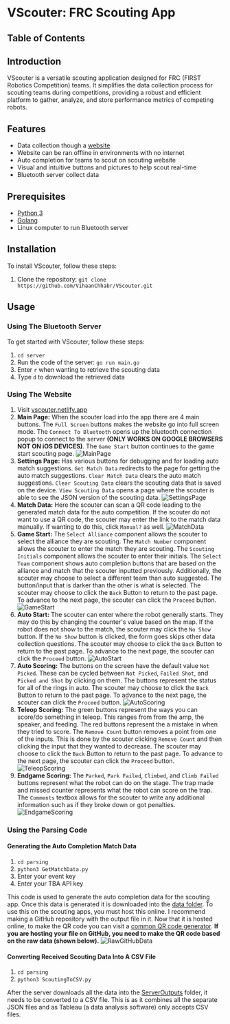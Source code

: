 # VScouter: FRC Scouting App

## **Table of Contents**

## Introduction

VScouter is a versatile scouting application designed for FRC (FIRST Robotics Competition) teams. It simplifies the data collection process for scouting teams during competitions, providing a robust and efficient platform to gather, analyze, and store performance metrics of competing robots.

## Features

* Data collection though a [website](vscouter.netlify.app/)
* Website can be ran offline in environments with no internet
* Auto completion for teams to scout on scouting website
* Visual and intuitive buttons and pictures to help scout real-time
* Bluetooth server collect data

## Prerequisites

* [Python 3](https://www.python.org/downloads/)
* [Golang](https://go.dev/dl/)
* Linux computer to run Bluetooth server

## Installation

To install VScouter, follow these steps:

1. Clone the repository: `git clone https://github.com/VihaanChhabr/VScouter.git`

## Usage

### Using The Bluetooth Server

To get started with VScouter, follow these steps:

1. `cd server`
2. Run the code of the server: `go run main.go`
3. Enter `r` when wanting to retrieve the scouting data
4. Type `d` to download the retrieved data

### Using The Website

1. Visit [vscouter.netlify.app](vscouter.netlify.app)
2. **Main Page:** When the scouter load into the app there are 4 main buttons. The `Full Screen` buttons makes the website go into full screen mode. The `Connect To Bluetooth` opens up the bluetooth connection popup to connect to the server **(ONLY WORKS ON GOOGLE BROWSERS NOT ON iOS DEVICES)**. The `Game Start` button continues to the game start scouting page.
![MainPage](readmeimages/MainPage.png)
3. **Settings Page:** Has various buttons for debugging and for loading auto match suggestions. `Get Match Data` redirects to the page for getting the auto match suggestions. `Clear Match Data` clears the auto match suggestions. `Clear Scouting Data` clears the scouting data that is saved on the device. `View Scouting Data` opens a page where the scouter is able to see the JSON version of the scouting data. 
![SettingsPage](readmeimages/SettingsPage.png)
4. **Match Data:** Here the scouter can scan a QR code leading to the generated match data for the auto competition. If the scouter do not want to use a QR code, the scouter may enter the link to the match data manually. If wanting to do this, click `Manual?` as well.
![MatchData](readmeimages/MatchData.png)
5. **Game Start:** The `Select Alliance` component allows the scouter to select the alliance they are scouting. The `Match Number` component allows the scouter to enter the match they are scouting. The `Scouting Initials` component allows the scouter to enter their initials. The `Select Team` component shows auto completion buttons that are based on the alliance and match that the scouter inputted previously. Additionally, the scouter may choose to select a different team than auto suggested. The button/input that is darker than the other is what is selected. The scouter may choose to click the `Back` Button to return to the past page. To advance to the next page, the scouter can click the `Proceed` button.
![GameStart](readmeimages/GameStart.png)
6. **Auto Start:** The scouter can enter where the robot generally starts. They may do this by changing the counter's value based on the map. If the robot does not show to the match, the scouter may click the `No Show` button. If the `No Show` button is clicked, the form goes skips other data collection questions. The scouter may choose to click the `Back` Button to return to the past page. To advance to the next page, the scouter can click the `Proceed` button.
![AutoStart](readmeimages/AutoStart.png)
7. **Auto Scoring:** The buttons on the screen have the default value `Not Picked`. These can be cycled between `Not Picked`, `Failed Shot`, and `Picked and Shot` by clicking on them. The buttons represent the status for all of the rings in auto. The scouter may choose to click the `Back` Button to return to the past page. To advance to the next page, the scouter can click the `Proceed` button.
![AutoScoring](readmeimages/AutoScoring.png)
8. **Teleop Scoring:** The green buttons represent the ways you can score/do something in teleop. This ranges from from the amp, the speaker, and feeding. The red buttons represent the a mistake in when they tried to score. The `Remove Count` button removes a point from one of the inputs. This is done by the scouter clicking `Remove Count` and then clicking the input that they wanted to decrease. The scouter may choose to click the `Back` Button to return to the past page. To advance to the next page, the scouter can click the `Proceed` button.
![TeleopScoring](readmeimages/TeleopScoring.png)
9. **Endgame Scoring:** The `Parked`, `Park Failed`, `Climbed`, and `Climb Failed` buttons represent what the robot can do on the stage. The trap made and missed counter represents what the robot can score on the trap. The `Comments` textbox allows for the scouter to write any additional information such as if they broke down or got penalties.
![EndgameScoring](readmeimages/EndgameScoring.png)

### Using the Parsing Code

#### Generating the Auto Completion Match Data
1. `cd parsing`
2. `python3 GetMatchData.py`
3. Enter your event key
4. Enter your TBA API key

This code is used to generate the auto completion data for the scouting app. Once this data is generated it is downloaded into the [data folder](/data/EventMatches.json). To use this on the scouting apps, you must host this online. I recommend making a GitHub repository with the output file in it. Now that it is hosted online, to make the QR code you can visit a [common QR code generator](https://getsiimple.com/tools/qr-code-generator/). **If you are hosting your file on GitHub, you need to make the QR code based on the raw data (shown below).** 
![RawGitHubData](readmeimages/RawGitHubData.png)

#### Converting Received Scouting Data Into A CSV File

1. `cd parsing`
2. `python3 ScoutingToCSV.py`

After the server downloads all the data into the [ServerOutputs](/data/ServerOutputs/) folder, it needs to be converted to a CSV file. This is as it combines all the separate JSON files and as Tableau (a data analysis software) only accepts CSV files.

